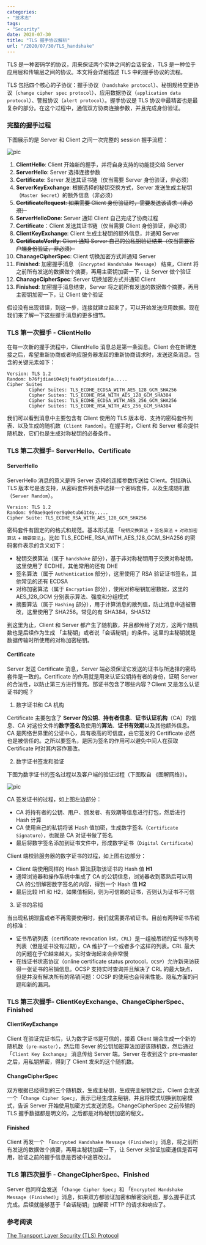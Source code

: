 ```yaml
---
categories:
- "技术志"
tags:
- "Security"
date: 2020-07-30
title: "TLS 握手协议解析"
url: "/2020/07/30/TLS_handshake"
---
```


TLS 是一种密码学的协议，用来保证两个实体之间的会话安全，TLS 是一种位于应用层和传输层之间的协议。本文将会详细描述 TLS 中的握手协议的流程。

<!--more-->

TLS 包括四个核心的子协议：握手协议（`handshake protocol`）、秘钥规格变更协议（`change cipher spec protocol`）、应用数据协议（`application data protocol`）、警报协议（`alert protocol`）。握手协议是 TLS 协议中最精密也是最复杂的部分。在这个过程中，通信双方协商连接参数，并且完成身份验证。

### 完整的握手过程

下图展示的是 Server 和 Client 之间一次完整的 session 握手流程：

![pic](/pic/2020/2020-07-30-tls-handshake-1.png)

1. **ClientHello**: Client 开始新的握手，并将自身支持的功能提交给 Server
2. **ServerHello**:  Server 选择连接参数
3. **Certificate**:  Server 发送其证书链（仅当需要 Server 身份验证，非必须）
4. **ServerKeyExchange**: 根据选择的秘钥交换方式，Server 发送生成主秘钥（`Master Secret`）的额外信息（非必须）
5. ~~**CertificateRequest**: 如果需要 Client 身份验证时，需要发送该请求（非必须）~~
6. **ServerHelloDone**: Server 通知 Client 自己完成了协商过程
7. **Certificate**：Client 发送其证书链（仅当需要 Client 身份验证，非必须）
8. **ClientKeyExchange**: Client 生成主秘钥的额外信息，并通知 Server
9. ~~**CertificateVerify**: Client 通知 Server 自己的公私钥验证结果（仅当需要客户端身份验证，非必须）~~
10. **ChanageCipherSpec**:  Client 切换加密方式并通知 Server
11. **Finished**: 加密握手消息 （`Encrypted Handshake Message`） 结束，Client 将之前所有发送的数据做个摘要，再⽤主密钥加密⼀下，让 Server 做个验证
12. **ChanageCipherSpec**:  Server 切换加密方式并通知 Client
13. **Finished**: 加密握手消息结束，Server 将之前所有发送的数据做个摘要，再⽤主密钥加密⼀下，让 Client 做个验证

假设没有出现错误，到这一步，连接就建立起来了，可以开始发送应用数据。现在我们来了解一下这些握手消息的更多细节。

### TLS 第一次握手 - ClientHello

在每一次新的握手流程中，ClientHello 消息总是第一条消息。Client 会在新建连接之后，希望重新协商或者响应服务器发起的重新协商请求时，发送这条消息。包含的关键元素如下：

~~~
Version: TLS 1.2
Random: b76fjdiaei04q9jfea0fjdioaidofja.....
Cipher Suites
		Cipher Suites: TLS_ECDHE_ECDSA_WITH_AES_128_GCM_SHA256
		Cipher Suites: TLS_ECDHE_RSA_WITH_AES_128_GCM_SHA384
		Cipher Suites: TLS_ECDHE_ECDSA_WITH_AES_256_GCM_SHA256
		Cipher Suites: TLS_ECDHE_RSA_WITH_AES_256_GCM_SHA384		
~~~

我们可以看到消息中主要包含有 Client 使用的 TLS 版本号、支持的密码套件列表、以及生成的随机数（`Client Random`）。在握手时，Client 和 Server 都会提供随机数，它们也是生成对称秘钥的必备条件。

### TLS 第二次握手- ServerHello、Certificate

#### ServerHello

ServerHello 消息的意义是将 Server 选择的连接参数传送给 Client。包括确认 TLS 版本号是否支持，从密码套件列表中选择一个密码套件，以及生成随机数（`Server Random`）。

~~~
Version: TLS 1.2
Random: 9f0ae9qe9rer9q0etub61t4y.....
Cipher Suite: TLS_ECDHE_RSA_WITH_AES_128_GCM_SHA256
~~~

密码套件有固定的的格式和规范。基本形式是 「`秘钥交换算法` + `签名算法` + `对称加密算法` + `摘要算法`」。比如 TLS_ECDHE_RSA_WITH_AES_128_GCM_SHA256 的密码套件表示的含义如下：

* 秘钥交换算法（属于 `handshake` 部分），基于非对称秘钥用于交换对称秘钥，这里使用了 ECDHE，其他常用的还有 DHE
* 签名算法（属于 `Authentication` 部分），这里使用了 RSA 验证证书签名，其他常见的还有 ECDSA
* 对称加密算法（属于 `Encryption` 部分），使用对称秘钥加密数据，这里的 AES_128_GCM 分别表示算法、强度和分组模式
* 摘要算法（属于 `Hashing` 部分），用于计算消息的散列值，防止消息中途被篡改，这里使用了 SHA256。常见的有 SHA384，SHA512

到这里为止，Client 和 Server 都产生了随机数，并且都传给了对方，这两个随机数也是后续作为生成 「主秘钥」或者说「会话秘钥」的条件。这里的主秘钥就是数据传输时所使用的对称加密秘钥。

#### Certificate

Server 发送 Certificate 消息，Server 端必须保证它发送的证书与所选择的密码套件是一致的。Certificate 的作用就是用来认证公钥持有者的身份，证明 Server 的合法性，以防止第三方进行冒充。那证书包含了哪些内容？Client 又是怎么认证证书的呢？

1. 数字证书和 CA 机构

Certificate 主要包含了 **Server 的公钥**、**持有者信息**、**证书认证机构**（CA）的信息、CA 对这份文件的**数字签名**及使用的**算法**、**证书有效期**以及其他额外信息。CA 是网络世界里的公证中心，具有极高的可信度，由它签发的 Certificate 必然也是被信任的。之所以要签名，是因为签名的作用可以避免中间人在获取 Certificate 时对其内容作篡改。

2. 数字证书签发和验证

下图为数字证书的签名过程以及客户端的验证过程（下图取自 《图解网络》）。

![pic](/pic/2020/2020-07-30-tls-handshake-2.png)

CA 签发证书的过程，如上图左边部分：

* CA 将持有者的公钥、用户、颁发者、有效期等信息进行打包，然后进行 Hash 计算
* CA 使用自己的私钥将该 Hash 值加密，生成数字签名（`Certificate Signature`），也就是 CA 对证书做了签名
* 最后将数字签名添加到证书文件中，形成数字证书（`Digital Certificate`）

Client 端校验服务器的数字证书的过程，如上图右边部分：

* Client 端使用同样的 Hash 算法获取该证书的 Hash 值 **H1**
* 通常浏览器和操作系统中集成了 CA 的公钥信息，浏览器收到蒸熟后可以用 CA 的公钥解密数字签名的内容，得到一个 Hash 值 **H2**
* 最后比较 H1 和 H2，如果值相同，则为可信赖的证书，否则认为证书不可信

3. 证书的吊销

当出现私钥泄露或者不再需要使用时，我们就需要吊销证书。目前有两种证书吊销的标准：

* 证书吊销列表（certificate revocation list，`CRL`）是一组被吊销的证书序列号列表（但是证书没有过期），CA 维护了一个或者多个这样的列表。CRL 最大的问题在于它越来越大，实时查询起来会非常慢
* 在线证书状态协议（online certificate status protocol，`OCSP`）允许新来访获得一张证书的吊销信息。OCSP 支持实时查询并且解决了 CRL 的最大缺点，但是并没有解决所有的吊销问题：OCSP 的使用也会带来性能、隐私方面的问题和新的漏洞。

### TLS 第三次握手- ClientKeyExchange、ChangeCipherSpec、Finished

#### ClientKeyExchange

Client 在验证完证书后，认为数字证书是可信的，接着 Client 端会生成一个新的随机数（`pre-master`），然后用 Sever 的公钥加密算法加密该随机数，然后通过 「`Client Key Exchange`」 消息传给 Server 端。Server 在收到这个 pre-master 之后，用私钥解密，得到了 Client 发来的这个随机数。

#### ChangeCipherSpec

双方根据已经得到的三个随机数，生成主秘钥，生成完主秘钥之后，Client 会发送一个「`Change Cipher Spec`」，表示已经生成主秘钥，并且将模式切换到加密模式，告诉 Server 开始使用加密方式发送消息。ChangeCipherSpec 之前传输的 TLS 握手数据都是明文的，之后都是对称秘钥加密的秘文。

#### Finished

Client 再发一个 「`Encrypted Handshake Message (Finished)`」消息，将之前所有发送的数据做个摘要，再用主秘钥加密一下，让 Server 来验证加密通信是否可用，验证之前的握手信息是否被中途篡改过。

### TLS 第四次握手 - ChangeCipherSpec、Finished

Server 也同样会发送 「`Change Cipher Spec`」和 「`Encrypted Handshake Message (Finished)`」消息，如果双方都验证加密和解密没问题，那么握手正式完成。后续就能够基于「会话秘钥」加解密 HTTP 的请求和响应了。



### 参考阅读

[The Transport Layer Security (TLS) Protocol](https://www.rfc-editor.org/rfc/pdfrfc/rfc5246.txt.pdf)